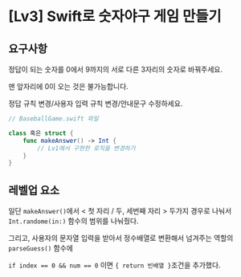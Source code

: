 # [Lv3] Swift로 숫자야구 게임 만들기

## 요구사항

정답이 되는 숫자를 0에서 9까지의 서로 다른 3자리의 숫자로 바꿔주세요.

맨 앞자리에 0이 오는 것은 불가능합니다.
    
정답 규칙 변경/사용자 입력 규칙 변경/안내문구 수정하세요.

```swift
// BaseballGame.swift 파일

class 혹은 struct {
	func makeAnswer() -> Int {
		// Lv1에서 구현한 로직을 변경하기
	}
}
```

## 레벨업 요소

일단 ```makeAnswer()```에서 < 첫 자리 / 두, 세번째 자리 > 두가지 경우로 나눠서 ```Int.randome(in:)``` 함수의 범위를 나눠줬다.

그리고, 사용자의 문자열 입력을 받아서 정수배열로 변환해서 넘겨주는 역할의 ```parseGuess()``` 함수에 

```if index == 0 && num == 0``` 이면 ```{ return 빈배열 }```조건을 추가했다.



